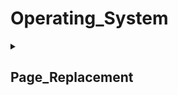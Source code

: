 # Operating_System
<details> 
<summary><h2><b>Page_Replacement</b></h2></summary> 

## Reference_string
### [1, 2, 3, 4, 1, 2, 5, 1, 2, 3, 4, 5]

## [First-In-First-Out](https://github.com/kerong2002/Operating_System/blob/main/page_replacement/First-In-First-OUT_page_replacement.cpp)
- frame：3, fage-fault：9

![image](https://github.com/kerong2002/Operating_System/assets/70834651/aa77cf01-3937-4d69-882a-6ee1128ed6b6)

### Belady's anomaly
- frame：4, page-fault：10

![image](https://github.com/kerong2002/Operating_System/assets/70834651/376fd42d-e903-4f9d-bedd-59129ce53430)


## [Optimal](https://github.com/kerong2002/Operating_System/blob/main/page_replacement/Optimal_page_replacement.cpp)
- frame：4, page-fault：6

![image](https://github.com/kerong2002/Operating_System/assets/70834651/66310557-92e6-492b-97c9-2e833fc95a97)


## [Least-Recently-Used](https://github.com/kerong2002/Operating_System/blob/main/page_replacement/Least-Recently-Used_page_replacement.cpp)
- frame：4, page-fault：8
![image](https://github.com/kerong2002/Operating_System/assets/70834651/92b6934f-0f5f-41fb-9661-3d2fd1cd85cf)


</details>

